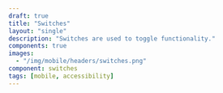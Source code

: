 ```yaml
---
draft: true
title: "Switches"
layout: "single"
description: "Switches are used to toggle functionality."
components: true
images:
  - "/img/mobile/headers/switches.png"
component: switches
tags: [mobile, accessibility]
---
```

